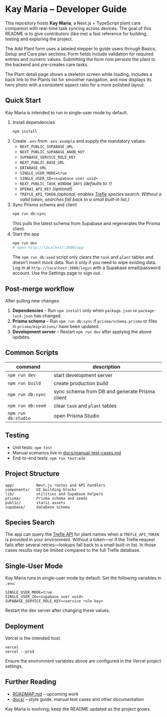 # Kay Maria – Developer Guide

This repository hosts **Kay Maria**, a Next.js + TypeScript plant care companion with real-time task syncing across devices. The goal of this README is to give contributors (like me) a fast reference for building, testing and exploring the project.

The Add Plant form uses a labeled stepper to guide users through Basics, Setup and Care plan sections. Form fields include validation for required entries and numeric values. Submitting the form now persists the plant to the backend and pre-creates care tasks.

The Plant detail page shows a skeleton screen while loading, includes a back link to the Plants list for smoother navigation, and now displays its hero photo with a consistent aspect ratio for a more polished layout.

## Quick Start
Kay Maria is intended to run in single-user mode by default.

1. Install dependencies
   ```bash
   npm install
   ```
2. Create `.env` from `.env.example` and supply the mandatory values:
   - `NEXT_PUBLIC_SUPABASE_URL`
   - `NEXT_PUBLIC_SUPABASE_ANON_KEY`
   - `SUPABASE_SERVICE_ROLE_KEY`
   - `NEXT_PUBLIC_BASE_URL`
   - `DATABASE_URL`
   - `SINGLE_USER_MODE=true`
   - `SINGLE_USER_ID=<supabase user uuid>`
   - `NEXT_PUBLIC_TASK_WINDOW_DAYS` *(defaults to `7`)*
   - `OPENAI_API_KEY` *(optional)*
   - `TREFLE_API_TOKEN` *(optional, enables [Trefle](https://trefle.io) species search. Without a valid token, searches fall back to a small built-in list.)*
3. Sync Prisma schema and client
   ```bash
   npm run db:sync
   ```
   This pulls the latest schema from Supabase and regenerates the Prisma client.
4. Start the app
   ```bash
   npm run dev
   # open http://localhost:3000/app
   ```
   The `npm run db:seed` script only clears the `task` and `plant` tables and doesn’t insert mock data. Run it only if you need to wipe existing data.
   Log in at `http://localhost:3000/login` with a Supabase email/password account. Use the Settings page to sign out.

## Post-merge workflow
After pulling new changes:

1. **Dependencies** – Run `npm install` only when `package.json` or `package-lock.json` has changed.
2. **Prisma schema** – Run `npm run db:sync` if `prisma/schema.prisma` or files in `prisma/migrations/` have been updated.
3. **Development server** – Restart `npm run dev` after applying the above updates.

## Common Scripts
| command | description |
|---|---|
| `npm run dev` | start development server |
| `npm run build` | create production build |
| `npm run db:sync` | sync schema from DB and generate Prisma client |
| `npm run db:seed` | clear `task` and `plant` tables |
| `npm run db:studio` | open Prisma Studio |

## Testing
- Unit tests: `npm test`
- Manual scenarios live in [docs/manual-test-cases.md](./docs/manual-test-cases.md)
- End-to-end tests: `npm run test:e2e`

## Project Structure
```
app/          Next.js routes and API handlers
components/   UI building blocks
lib/          utilities and Supabase helpers
prisma/       Prisma schema and seeds
public/       static assets
supabase/     database schema
```

## Species Search

The app can query the [Trefle API](https://trefle.io) for plant names when a
`TREFLE_API_TOKEN` is provided in your environment. Without a token—or if the
Trefle request fails after several retries—lookups fall back to a small
built-in list. In those cases results may be limited compared to the full Trefle database.

## Single-User Mode
Kay Maria runs in single-user mode by default. Set the following variables in `.env`:
```
SINGLE_USER_MODE=true
SINGLE_USER_ID=<supabase user uuid>
SUPABASE_SERVICE_ROLE_KEY=<service role key>
```
Restart the dev server after changing these values.

## Deployment
Vercel is the intended host.
```
vercel
vercel --prod
```
Ensure the environment variables above are configured in the Vercel project settings.

## Further Reading
- [ROADMAP.md](./ROADMAP.md) – upcoming work
- [docs/](./docs) – style guide, manual test cases and other documentation

Kay Maria is evolving; keep the README updated as the project grows.
